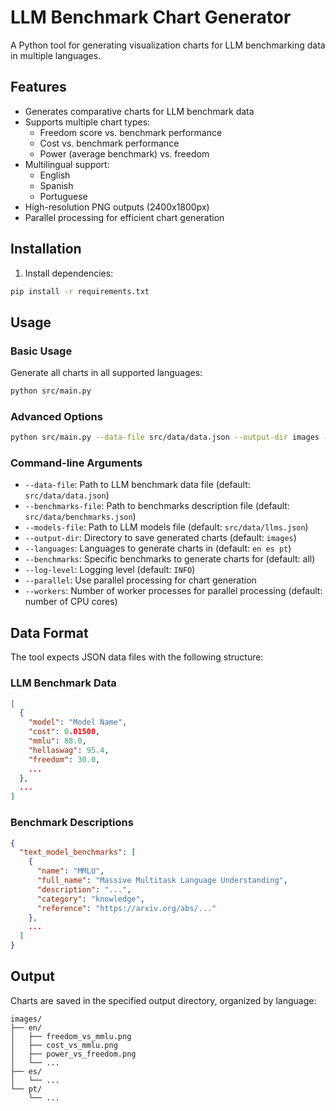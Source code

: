 # LLM Benchmark Chart Generator

A Python tool for generating visualization charts for LLM benchmarking data in multiple languages.

## Features

- Generates comparative charts for LLM benchmark data
- Supports multiple chart types:
  - Freedom score vs. benchmark performance
  - Cost vs. benchmark performance 
  - Power (average benchmark) vs. freedom
- Multilingual support:
  - English
  - Spanish
  - Portuguese
- High-resolution PNG outputs (2400x1800px)
- Parallel processing for efficient chart generation

## Installation

1. Install dependencies:

```bash
pip install -r requirements.txt
```

## Usage

### Basic Usage

Generate all charts in all supported languages:

```bash
python src/main.py
```

### Advanced Options

```bash
python src/main.py --data-file src/data/data.json --output-dir images --languages en es pt --parallel
```

### Command-line Arguments

- `--data-file`: Path to LLM benchmark data file (default: `src/data/data.json`)
- `--benchmarks-file`: Path to benchmarks description file (default: `src/data/benchmarks.json`)
- `--models-file`: Path to LLM models file (default: `src/data/llms.json`)
- `--output-dir`: Directory to save generated charts (default: `images`)
- `--languages`: Languages to generate charts in (default: `en es pt`)
- `--benchmarks`: Specific benchmarks to generate charts for (default: all)
- `--log-level`: Logging level (default: `INFO`)
- `--parallel`: Use parallel processing for chart generation
- `--workers`: Number of worker processes for parallel processing (default: number of CPU cores)

## Data Format

The tool expects JSON data files with the following structure:

### LLM Benchmark Data

```json
[
  {
    "model": "Model Name",
    "cost": 0.01500,
    "mmlu": 88.0,
    "hellaswag": 95.4,
    "freedom": 30.0,
    ...
  },
  ...
]
```

### Benchmark Descriptions

```json
{
  "text_model_benchmarks": [
    {
      "name": "MMLU",
      "full_name": "Massive Multitask Language Understanding",
      "description": "...",
      "category": "knowledge",
      "reference": "https://arxiv.org/abs/..."
    },
    ...
  ]
}
```

## Output

Charts are saved in the specified output directory, organized by language:

```
images/
├── en/
│   ├── freedom_vs_mmlu.png
│   ├── cost_vs_mmlu.png
│   ├── power_vs_freedom.png
│   └── ...
├── es/
│   └── ...
└── pt/
    └── ...
```